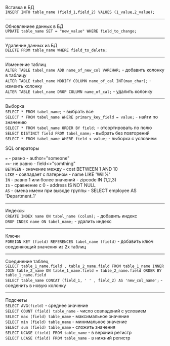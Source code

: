 Вставка в БД   
`INSERT INTO table_name (field_1,field_2) VALUES (1_value,2_value);`

---

Обновлениее данных в БД   
`UPDATE table_name SET = "new_value" WHERE field_to_change;`

---

Удаление данных из БД   
`DELETE FROM table_name WHERE field_to_delete;`

---

Изменение таблиц   
`ALTER TABLE tabel_name ADD name_of_new_col VARCHAR;` - добавить колонку в таблицу   
`ALTER TABLE tabel_name MODIFY COLUMN name_of_cal INT(max_char);` - изменть колонку   
`ALTER TABLE tabel_name DROP COLUMN name_of_cal;` - удалить колонку   

---

Выборка   
`SELECT * FROM tabel_name;` - выбрать все   
`SELECT * FROM tabel_name WHERE primary_key_field = value;` - найти по значению   
`SELECT * FROM tabel_name ORDER BY field;` - отсортировать по полю   
`SELECT DISTINCT field FROM tabel_name;` - выбрать без повторений   
`SELECT * FROM tabel_name WHERE field < value;` - выборка с условием   

SQL операторы    

`=` - равно - author="someone"   
`<>`- не равно - field<>"somthing"   
`BETWEEN` - значение между - cost BETWEEN 1 AND 10    
`LIKE` - совпадает с патерном - name LIKE 'Will%'       
`IN` - равно 1 или более значений - zipcode IN (1,2,3)   
`IS` - сравнение с 0  - address IS NOT NULL   
`AS` - смена имени при выводе группы - SELECT employee AS 'Department_1'

---

Индексы   
`CREATE INDEX name ON tabel_name (colum);` - добавить индекс   
`DROP INDEX name ON tabel_name;` - удалить индекс   

---

Ключи   
`FOREIGN KEY (field) REFERENCES tabel_name (field)` - добавить ключ соеденяющий значения из 2х таблиц

---

Соединение таблец   
`SELECT table_1_name.field , table_2_name.field FROM table_1_name INNER JOIN table_2_name ON table_1_name.field = table_2_name.field ORDER BY table_1_name.field`   
`SELECT table_name CONCAT (field_1, ' ' , field_2) AS 'new_col_name';` - соеденить в новую колонку   

---

Подсчеты   
`SELECT AVG(field)` - среднее значение   
`SELECT COUNT (field) table_name` - число совпадений с условием   
`SELECT max (field) table_name` - максимальное значение   
`SELECT min (field) table_name` - минимальное значение   
`SELECT sum (field) table_name` - сложить значения    
`SELECT UCASE (field) FROM table_name` - в верхний регистр   
`SELECT LCASE (field) FROM table_name` - в нижний регистр   

